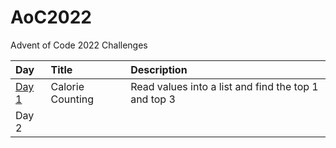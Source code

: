 # AoC2022
Advent of Code 2022 Challenges

| Day    | Title                   | Description                                                     |
|:-------|:------------------------|:----------------------------------------------------------------|
| [Day 1](https://adventofcode.com/2022/day/1)  | Calorie Counting        | Read values into a list and find the top 1 and top 3            |
| Day 2  |                         |                                                                 |
